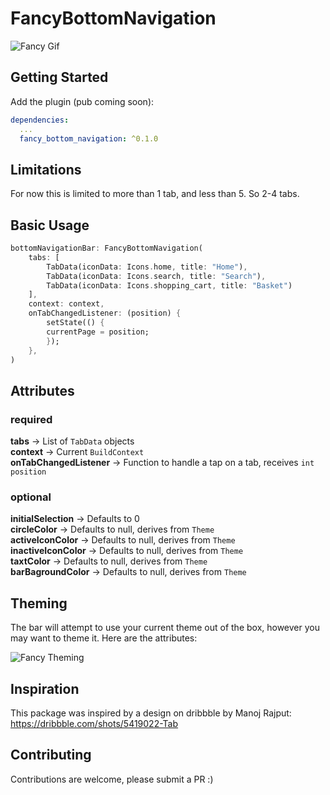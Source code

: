# FancyBottomNavigation

![Fancy Gif](https://github.com/tunitowen/fancy_bottom_navigation/blob/master/fancy_gif.gif "Fancy Gif")

## Getting Started

Add the plugin (pub coming soon):

```yaml
dependencies:
  ...
  fancy_bottom_navigation: ^0.1.0
```

## Limitations
For now this is limited to more than 1 tab, and less than 5. So 2-4 tabs.

## Basic Usage

```dart
bottomNavigationBar: FancyBottomNavigation(
    tabs: [
        TabData(iconData: Icons.home, title: "Home"),
        TabData(iconData: Icons.search, title: "Search"),
        TabData(iconData: Icons.shopping_cart, title: "Basket")
    ],
    context: context,
    onTabChangedListener: (position) {
        setState(() {
        currentPage = position;
        });
    },
)
```

## Attributes
### required
**tabs** -> List of `TabData` objects<br/>
**context** -> Current `BuildContext`<br/>
**onTabChangedListener** -> Function to handle a tap on a tab, receives `int position`

### optional
**initialSelection** -> Defaults to 0<br/>
**circleColor** -> Defaults to null, derives from `Theme`<br/>
**activeIconColor** -> Defaults to null, derives from `Theme`<br/>
**inactiveIconColor** -> Defaults to null, derives from `Theme`<br/>
**taxtColor** -> Defaults to null, derives from `Theme`<br/>
**barBagroundColor** -> Defaults to null, derives from `Theme`<br/>

## Theming

The bar will attempt to use your current theme out of the box, however you may want to theme it. Here are the attributes:


![Fancy Theming](https://github.com/tunitowen/fancy_bottom_navigation/blob/master/fancy_theming.png "Fancy Theming")

## Inspiration

This package was inspired by a design on dribbble by Manoj Rajput:<br/>
https://dribbble.com/shots/5419022-Tab

## Contributing

Contributions are welcome, please submit a PR :)